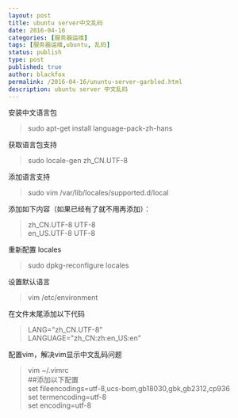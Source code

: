 ```yaml
---
layout: post
title: ubuntu server中文乱码
date: 2016-04-16
categories: [服务器运维]
tags: [服务器运维,ubuntu, 乱码]
status: publish
type: post
published: true
author: blackfox
permalink: /2016-04-16/ununtu-server-garbled.html
description: ubuntu server 中文乱码
---
```



安装中文语言包

> sudo apt-get install language-pack-zh-hans

获取语言包支持

> sudo locale-gen zh_CN.UTF-8

添加语言支持

> sudo vim /var/lib/locales/supported.d/local

添加如下内容（如果已经有了就不用再添加）：

> zh_CN.UTF-8 UTF-8 <br />
en_US.UTF-8 UTF-8

重新配置 locales

> sudo dpkg-reconfigure locales

设置默认语言
> vim /etc/environment

在文件末尾添加以下代码

> LANG="zh_CN.UTF-8" <br />
LANGUAGE="zh_CN:zh:en_US:en"


配置vim，解决vim显示中文乱码问题

> vim ~/.vimrc <br />
##添加以下配置 <br />
set fileencodings=utf-8,ucs-bom,gb18030,gbk,gb2312,cp936 <br />
set termencoding=utf-8 <br />
set encoding=utf-8 <br />
